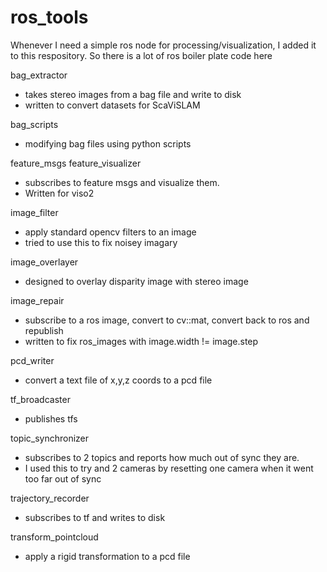 ros_tools
============

Whenever I need a simple ros node for processing/visualization, I added it to this respository.
So there is a lot of ros boiler plate code here


bag_extractor 
- takes stereo images from a bag file and write to disk
- written to convert datasets for ScaViSLAM

bag_scripts
- modifying bag files using python scripts

feature_msgs
feature_visualizer
- subscribes to feature msgs and visualize them.  
- Written for viso2

image_filter
- apply standard opencv filters to an image
- tried to use this to fix noisey imagary

image_overlayer
- designed to overlay disparity image with stereo image

image_repair
- subscribe to a ros image, convert to cv::mat, convert back to ros and republish
- written to fix ros_images with image.width != image.step

pcd_writer
- convert a text file of x,y,z coords to a pcd file

tf_broadcaster
- publishes tfs

topic_synchronizer
- subscribes to 2 topics and reports how much out of sync they are.  
- I used this to try and 2 cameras by resetting one camera when it went too far out of sync

trajectory_recorder
- subscribes to tf and writes to disk

transform_pointcloud
- apply a rigid transformation to a pcd file
